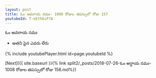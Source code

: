 ```yaml
---
layout: post
title: ఓం అవరాయ నమః- 1008 రోజుల తపస్సులో రోజు 157
youtubeId: T-eEth6iP7A
---
```

 
 
 ఓం అవరాయ నమః  
 
 -  అతని పైన ఎవరు లేరు 
 
  
 
  
 
 
 
 
 
 


{% include youtubePlayer.html id=page.youtubeId %}
 
[Next]({{ site.baseurl }}{% link  split2/_posts/2018-07-26-ఓం అర్థాయ నమః- 1008 రోజుల తపస్సులో రోజు 156.md%})
 
